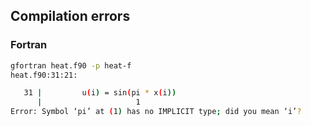 ## Compilation errors

### Fortran

```bash
gfortran heat.f90 -p heat-f
heat.f90:31:21:

   31 |         u(i) = sin(pi * x(i))
      |                     1
Error: Symbol ‘pi’ at (1) has no IMPLICIT type; did you mean ‘i’?
```



